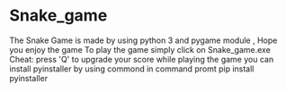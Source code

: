 # Snake_game
The Snake Game is made by using python 3 and pygame module , Hope you enjoy the game
To play the game simply click on Snake_game.exe
Cheat: press 'Q' to upgrade your score while playing the game
you can install pyinstaller by using commond in command promt  pip install pyinstaller 

